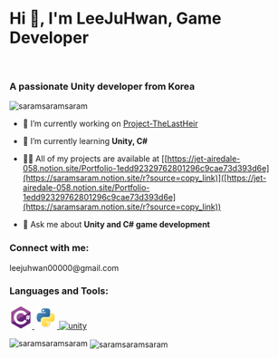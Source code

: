 <h1 align="left">Hi 👋, I'm LeeJuHwan, Game Developer</h1>
<br>
<h3 align="left">A passionate Unity developer from Korea</h3>

<p align="left"> <img src="https://komarev.com/ghpvc/?username=saramsaramsaram&label=Profile%20views&color=0e75b6&style=flat" alt="saramsaramsaram" /> </p>

- 🔭 I’m currently working on [Project-TheLastHeir](https://github.com/Team-TheLastHeir)

- 🌱 I’m currently learning **Unity, C#**

- 👨‍💻 All of my projects are available at [[https://jet-airedale-058.notion.site/Portfolio-1edd92329762801296c9cae73d393d6e](https://saramsaram.notion.site/r?source=copy_link)]([https://jet-airedale-058.notion.site/Portfolio-1edd92329762801296c9cae73d393d6e](https://saramsaram.notion.site/r?source=copy_link))

- 💬 Ask me about **Unity and C# game development**

<h3 align="left">Connect with me:</h3>
<p align="left">leejuhwan00000@gmail.com
</p>

<h3 align="left">Languages and Tools:</h3>
<p align="left"> <a href="https://www.w3schools.com/cs/" target="_blank" rel="noreferrer"> <img src="https://raw.githubusercontent.com/devicons/devicon/master/icons/csharp/csharp-original.svg" alt="csharp" width="40" height="40"/> </a> <a href="https://www.python.org" target="_blank" rel="noreferrer"> <img src="https://raw.githubusercontent.com/devicons/devicon/master/icons/python/python-original.svg" alt="python" width="40" height="40"/> </a> <a href="https://unity.com/" target="_blank" rel="noreferrer"> <img src="https://www.vectorlogo.zone/logos/unity3d/unity3d-icon.svg" alt="unity" width="40" height="40"/> </a> </p>

<p><img align="left" src="https://github-readme-stats.vercel.app/api/top-langs?username=saramsaramsaram&show_icons=true&locale=en&layout=compact" alt="saramsaramsaram" /></p>

<p>&nbsp;<img align="center" src="https://github-readme-stats.vercel.app/api?username=saramsaramsaram&show_icons=true&locale=en" alt="saramsaramsaram" /></p>
